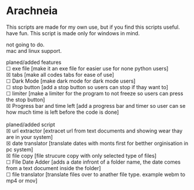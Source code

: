 # Arachneia
This scripts are made for my own use, but if you find this scripts useful. have fun.
This script is made only for windows in mind.

not going to do.<br>
mac and linux support.<br>

planed/added features<br>
☐ exe file [make it an exe file for easier use for none python users]<br>
☒ tabs [make all codes tabs for ease of use]<br>
☐ Dark Mode [make dark mode for dark mode users]<br>
☐ stop button [add a stop button so users can stop if thay want to]<br>
☐ limiter [make a limiter for the program to not freeze so users can press the stop button]<br>
☒ Progress bar and time left [add a progress bar and timer so user can se how much time is left before the code is done]<br>
<br>
planed/added script<br>
☒ url extractor [extracet url from text documents and showing wear thay are in your system]<br>
☒ date translator [translate dates with monts first for betther orginisation in pc system]<br>
☒ file copy [file strucure copy with only selected type of files]<br>
☐ FIle Date Adder [adds a date infront of a folder name, the date comes from a text document inside the folder]<br>
☐ file translator [translate files over to anather file type. example webm to mp4 or mov]
